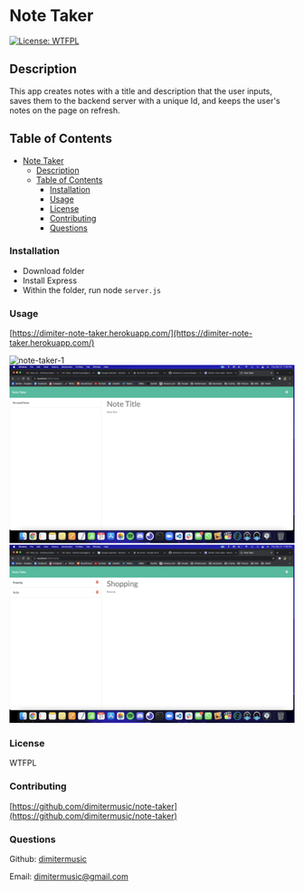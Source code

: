 

# Note Taker

[![License: WTFPL](https://img.shields.io/badge/License-WTFPL-brightgreen.svg)](http://www.wtfpl.net/about/)

## Description

This app creates notes with a title and description that the user inputs, saves them to the backend server with a unique Id, and keeps the user's notes on the page on refresh.

## Table of Contents
- [Note Taker](#note-taker)
  - [Description](#description)
  - [Table of Contents](#table-of-contents)
    - [Installation](#installation)
    - [Usage](#usage)
    - [License](#license)
    - [Contributing](#contributing)
    - [Questions](#questions)

### Installation

- Download folder
- Install Express
- Within the folder, run node `server.js`

### Usage

[https://dimiter-note-taker.herokuapp.com/](https://dimiter-note-taker.herokuapp.com/)

![note-taker-1](./../assets/note-taker-1.png)
![note-taker-2](./assets/note-taker-2.png)
![note-taker-3](./assets/note-taker-3.png)

### License

WTFPL

### Contributing

[https://github.com/dimitermusic/note-taker](https://github.com/dimitermusic/note-taker)

### Questions

Github: [dimitermusic](https://www.github.com/dimitermusic)

Email: [dimitermusic@gmail.com](mailto:dimitermusic@gmail.com)


